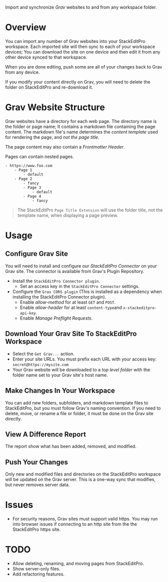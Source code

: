 Import and synchronize *Grav* websites to and from any workspace folder.

# Overview
You can import any number of Grav websites into your StackEditPro workspace.
Each imported site will then sync to each of your workspace devices;
You can download the site on one device and then edit it from any other device synced to that workspace.

When you are done editing, push some are all of your changes back to Grav from any device.

If you modify your content directly on Grav, you will need to delete the folder on StackEditPro and re-download it.

# Grav Website Structure
Grav websites have a directory for each web page.  The directory name is the folder or page name; It contains a markdown file containing the page content.  The markdown file's name determines the *content template* used for rendering the page, and *not the page title*.

The page content may also contain a *Frontmatter Header*.

Pages can contain nested pages.

```text
- https://www.foo.com
	- Page 1
		- default
	- Page 2
		- fancy
		- Page 3
			- default
		- Page 4
			- fancy
```

> The  StackEditPro `Page Title Extension` will use the folder title,  not the template name, when displaying a page preview.

# Usage

## Configure Grav Site
You will need to install and configure our *StackEditPro Connector* on your Grav site.  The connector is available from Grav's Plugin Repository.
* Install the `StackEditPro Connector plugin`.
	* Set an access key in the `StackEditPro Connector` settings.
* Configure the `Grav CORS plugin` (This is installed as a dependency when installing the StackEditPro Connector plugin).
	* Enable *allow-method* for at least `GET` and `POST`.
	* Enable *allow-header* for at least `content-type`and `x-stackeditpro-api-key`.
	* Enable *Manage Preflight Requests*.

## Download Your Grav Site To StackEditPro Workspace
* Select the `Get Grav...` action.
* Enter your site URLs.  You must prefix each URL with your access key: `secret@https://mysite.com`
* Your Grav website will be downloaded to a *top level folder* with the folder name set to your Grav site's host name.

## Make Changes In Your Workspace
You can add new folders, subfolders, and markdown template files to StackEditPro, but you must follow Grav's naming convention.  If you need to delete, move, or rename a file or folder, it must be done on the Grav site directly.

## View A Difference Report
The report show what has been added, removed, and modified.

## Push Your Changes
Only new and modified files and directories on the StackEditPro workspace will be updated on the Grav server.  This is a one-way sync that modifies, but never removes server data.

# Issues
* For security reasons, Grav sites must support valid https.  You may run into browser issues if connecting to an http site from the the StackEditPro https site.

# TODO
* Allow deleting, renaming, and moving pages from StackEditPro.
* Show server-only files.
* Add refactoring features.
<!--stackedit_data:
eyJoaXN0b3J5IjpbMjY5MzQ5ODQwLC0yMTQzNjIzOTUwLDE4MT
UwNTkxMSwtODc3MzM5MzAxLC00MTIwMjEwOTEsMTA0NDMyNzU5
NSwtMTI4MDM1OTgxMywxNjc4Njg0Nzg4LC0xOTU4MDg4MzE0LC
0xODcwNzUxNzQwLC0xMzU5NzkyNDIyLDEzNzIzMzI5MDgsMTky
MzA0NTU2NCw1MjgyNjM0NzcsLTE3ODIyMDQwMTQsLTMxNjcyNT
U4MiwxMDk0NjI3Mjc4LDUyMzE0MTQ0NywyNjY2MTQwOTYsMzM4
ODk4NzA0XX0=
-->